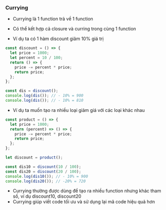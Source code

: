 ### Currying

- Currying là 1 function trả về 1 function

- Có thể kết hợp cả closure và curring trong cùng 1 function

- Ví dụ ta có 1 hàm discount giãm 10% giá trị

```javascript
const discount = () => {
  let price = 1000;
  let percent = 10 / 100;
  return () => {
    price -= percent * price;
    return price;
  };
};

const dis = discount();
console.log(dis()); // - 10% = 900
console.log(dis()); // - 10% = 810
```

- Ví dụ ta muốn tạo ra nhiều loại giảm giá với các loại khác nhau

```javascript
const product = () => {
  let price = 1000;
  return (percent) => () => {
    price -= percent * price;
    return price;
  };
};

let discount = product();

const dis10 = discount(10 / 100);
const dis20 = discount(20 / 100);
console.log(dis10()); // - 10% = 900
console.log(dis20()); // -20% = 720
```

- Currying thường được dùng để tạo ra nhiều function nhưng khác tham số, ví dụ discount10, discount20
- Currying giúp viết code tối ưu và sử dụng lại mã code hiệu quả hơn
